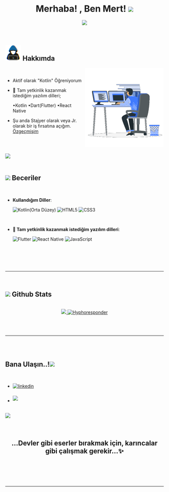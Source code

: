 <h1 align="center"><b>Merhaba! , Ben Mert! </b><img src="https://media.giphy.com/media/hvRJCLFzcasrR4ia7z/giphy.gif" width="35"></h1>
<!--  -->
<p align="center">
  <a href="https://github.com/DenverCoder1/readme-typing-svg"><img src="https://readme-typing-svg.herokuapp.com?							      font=Time+New+Roman&color=cyan&size=25&center=true&vCenter=true&width=600&height=100&lines=Profilime+Hoş+Geldin!..&hearts;++;Android+Developer;Kotlin;Flutter;Yeni+Şeyler+Öğrenmeyi+Çok+Seviyorum..<3"></a>
</p>

<br>



	
## <picture><img src = "https://github.com/0xAbdulKhalid/0xAbdulKhalid/raw/main/assets/mdImages/about_me.gif" width = 50px></picture> **Hakkımda**

<picture> <img align="right" src="https://github.com/0xAbdulKhalid/0xAbdulKhalid/raw/main/assets/mdImages/Right_Side.gif" width = 250px></picture>

<br>

- Aktif olarak "Kotlin" Öğreniyorum
- 🌱 Tam yetkinlik kazanmak istediğim yazılım dilleri;

   •Kotlin
   •Dart(Flutter)
   •React Native
- Şu anda Stajyer olarak veya Jr. olarak bir iş fırsatına açığım. [Özgeçmişim](https://drive.google.com/file/d/1OY6vMXBilBE4BJsk5sE4HJV-Y2iWgf7D/view?usp=sharing)

<br><br>

<img src="https://user-images.githubusercontent.com/73097560/115834477-dbab4500-a447-11eb-908a-139a6edaec5c.gif"><br><br>

## <img src="https://media2.giphy.com/media/QssGEmpkyEOhBCb7e1/giphy.gif?cid=ecf05e47a0n3gi1bfqntqmob8g9aid1oyj2wr3ds3mg700bl&rid=giphy.gif" width ="25"><b> Beceriler</b>
<br>

<p align="center">

- **Kullandığım Diller**:
    
    ![Kotlin(Orta Düzey)](https://img.shields.io/badge/Kotlin-0095D5?&style=for-the-badge&logo=kotlin&logoColor=white)
    ![HTML5](https://img.shields.io/badge/HTML5%20-%23E34F26.svg?style=for-the-badge&logo=html5&logoColor=white)
    ![CSS3](https://img.shields.io/badge/CSS%20-%231572B6.svg?style=for-the-badge&logo=css3&logoColor=white)

<br>   
    
- **🌱 Tam yetkinlik kazanmak istediğim yazılım dilleri**:

   ![Flutter](https://img.shields.io/badge/Flutter-02569B?style=for-the-badge&logo=flutter&logoColor=white)
   ![React Native](https://img.shields.io/badge/React_Native-20232A?style=for-the-badge&logo=react&logoColor=61DAFB)
   ![JavaScript](https://img.shields.io/badge/JavaScript%20-%23F7DF1E.svg?style=for-the-badge&logo=javascript&logoColor=black)

<br>


</p>

<br>
<br>

-----

<br>


## <img src="https://media.giphy.com/media/iY8CRBdQXODJSCERIr/giphy.gif" width="35"><b> Github Stats </b>
<br>

<div align="center">

<a href="https://github.com/0xabdulkhalid/">
  <img src="https://github-readme-stats.vercel.app/api?username=0xabdulkhalid&include_all_commits=true&count_private=true&show_icons=true&line_height=20&title_color=7A7ADB&icon_color=2234AE&text_color=D3D3D3&bg_color=0,000000,130F40" width="450"/>
  <img src="https://github-readme-stats.vercel.app/api/top-langs?username=0xabdulkhalid&show_icons=true&locale=en&layout=compact&line_height=20&title_color=7A7ADB&icon_color=2234AE&text_color=D3D3D3&bg_color=0,000000,130F40" width="375"  alt="Hyphoresponder"/>

</a>
</div>

<br>
<br>
<br>

-----

<br>
<br>

## <b> Bana Ulaşın..!</b><img src="https://github.com/Hyphoresponder/Hyphoresponder/raw/main/assets/mdImages/handshake.gif" width ="80">
<br>
<div align='left'>

<ul>

<li>
<a href="https://linkedin.com/in/mertcuman" target="_blank">
<img src="https://img.shields.io/badge/linkedin:  Hyphoresponder-%2300acee.svg?color=405DE6&style=for-the-badge&logo=linkedin&logoColor=white" alt=linkedin style="margin-bottom: 5px;"/>
</a>
</li>

<br>


<li>
<a href="mailto:ozdemir_mert@hbv.edu.tr" target="_blank">
<img src="https://img.shields.io/badge/gmail:  Hyphoresponder-%23EA4335.svg?style=for-the-badge&logo=gmail&logoColor=white" t=mail style="margin-bottom: 5px;" />
</a>
</li>
	
</ul>
</div>

<br>
<img src="https://user-images.githubusercontent.com/73097560/115834477-dbab4500-a447-11eb-908a-139a6edaec5c.gif">
<br>
<br>
<br>

<div align='center'>

## <b>...Devler gibi eserler bırakmak için, karıncalar gibi çalışmak gerekir...✨</b>

</div>
<br>
<br>
<br>
<br>

---

<br>

